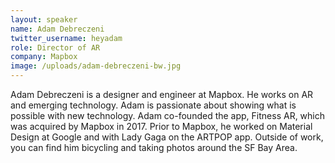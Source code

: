 ```yaml
---
layout: speaker
name: Adam Debreczeni
twitter_username: heyadam
role: Director of AR
company: Mapbox
image: /uploads/adam-debreczeni-bw.jpg
---
```


Adam Debreczeni is a designer and engineer at Mapbox. He works on AR and emerging technology. Adam is passionate about showing what is possible with new technology. Adam co-founded the app, Fitness AR, which was acquired by Mapbox in 2017. Prior to Mapbox, he worked on Material Design at Google and with Lady Gaga on the ARTPOP app. Outside of work, you can find him bicycling and taking photos around the SF Bay Area.
